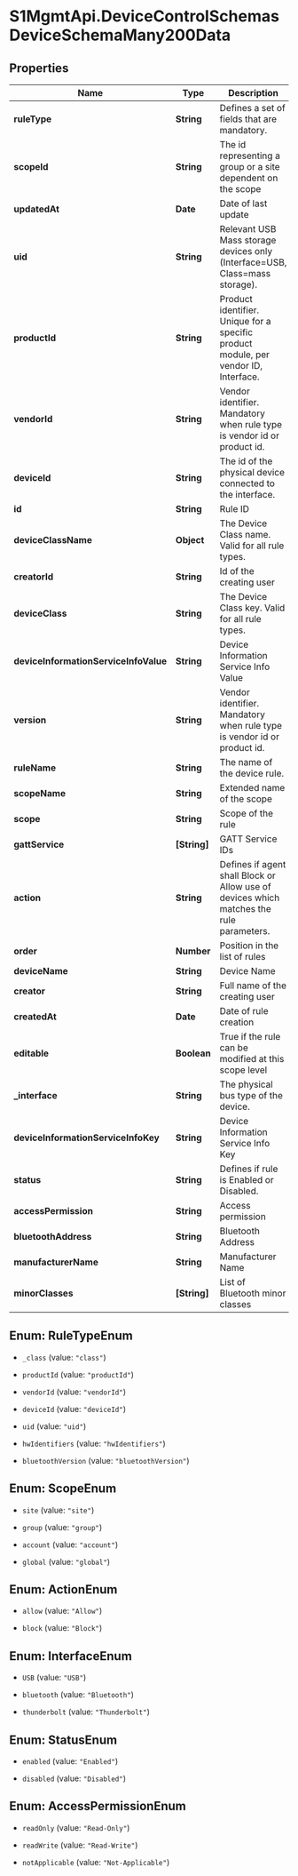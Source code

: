 # S1MgmtApi.DeviceControlSchemasDeviceSchemaMany200Data

## Properties
Name | Type | Description | Notes
------------ | ------------- | ------------- | -------------
**ruleType** | **String** | Defines a set of fields that are mandatory. | [optional] 
**scopeId** | **String** | The id representing a group or a site dependent on the scope | [optional] 
**updatedAt** | **Date** | Date of last update | [optional] 
**uid** | **String** | Relevant USB Mass storage devices only (Interface=USB, Class=mass storage). | [optional] 
**productId** | **String** | Product identifier. Unique for a specific product module, per vendor ID, Interface. | [optional] 
**vendorId** | **String** | Vendor identifier. Mandatory when rule type is vendor id or product id. | [optional] 
**deviceId** | **String** | The id of the physical device connected to the interface. | [optional] 
**id** | **String** | Rule ID | [optional] 
**deviceClassName** | **Object** | The Device Class name. Valid for all rule types. | [optional] 
**creatorId** | **String** | Id of the creating user | [optional] 
**deviceClass** | **String** | The Device Class key. Valid for all rule types. | [optional] 
**deviceInformationServiceInfoValue** | **String** | Device Information Service Info Value | [optional] 
**version** | **String** | Vendor identifier. Mandatory when rule type is vendor id or product id. | [optional] 
**ruleName** | **String** | The name of the device rule. | [optional] 
**scopeName** | **String** | Extended name of the scope | [optional] 
**scope** | **String** | Scope of the rule | [optional] 
**gattService** | **[String]** | GATT Service IDs | [optional] 
**action** | **String** | Defines if agent shall Block or Allow use of devices which matches the rule parameters. | [optional] 
**order** | **Number** | Position in the list of rules | [optional] 
**deviceName** | **String** | Device Name | [optional] 
**creator** | **String** | Full name of the creating user | [optional] 
**createdAt** | **Date** | Date of rule creation | [optional] 
**editable** | **Boolean** | True if the rule can be modified at this scope level | [optional] 
**_interface** | **String** | The physical bus type of the device. | [optional] 
**deviceInformationServiceInfoKey** | **String** | Device Information Service Info Key | [optional] 
**status** | **String** | Defines if rule is Enabled or Disabled. | [optional] 
**accessPermission** | **String** | Access permission | [optional] 
**bluetoothAddress** | **String** | Bluetooth Address | [optional] 
**manufacturerName** | **String** | Manufacturer Name | [optional] 
**minorClasses** | **[String]** | List of Bluetooth minor classes | [optional] 


<a name="RuleTypeEnum"></a>
## Enum: RuleTypeEnum


* `_class` (value: `"class"`)

* `productId` (value: `"productId"`)

* `vendorId` (value: `"vendorId"`)

* `deviceId` (value: `"deviceId"`)

* `uid` (value: `"uid"`)

* `hwIdentifiers` (value: `"hwIdentifiers"`)

* `bluetoothVersion` (value: `"bluetoothVersion"`)




<a name="ScopeEnum"></a>
## Enum: ScopeEnum


* `site` (value: `"site"`)

* `group` (value: `"group"`)

* `account` (value: `"account"`)

* `global` (value: `"global"`)




<a name="ActionEnum"></a>
## Enum: ActionEnum


* `allow` (value: `"Allow"`)

* `block` (value: `"Block"`)




<a name="InterfaceEnum"></a>
## Enum: InterfaceEnum


* `USB` (value: `"USB"`)

* `bluetooth` (value: `"Bluetooth"`)

* `thunderbolt` (value: `"Thunderbolt"`)




<a name="StatusEnum"></a>
## Enum: StatusEnum


* `enabled` (value: `"Enabled"`)

* `disabled` (value: `"Disabled"`)




<a name="AccessPermissionEnum"></a>
## Enum: AccessPermissionEnum


* `readOnly` (value: `"Read-Only"`)

* `readWrite` (value: `"Read-Write"`)

* `notApplicable` (value: `"Not-Applicable"`)




